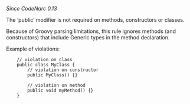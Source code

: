 *Since CodeNarc 0.13*

The ‘public’ modifier is not required on methods, constructors or
classes.

Because of Groovy parsing limitations, this rule ignores methods (and
constructors) that include Generic types in the method declaration.

Example of violations:

``` 
    // violation on class
    public class MyClass {
        // violation on constructor
        public MyClass() {}

        // violation on method
        public void myMethod() {}
    }
```
